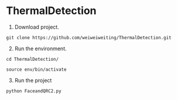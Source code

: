 # ThermalDetection

1. Download project.
<pre><code>git clone https://github.com/weiweiweiting/ThermalDetection.git</code></pre>

2. Run the environment. 
<pre><code>cd ThermalDetection/</code></pre>
<pre><code>source env/bin/activate</code></pre>

3. Run the project
<pre><code>python FaceandQRC2.py</code></pre>

